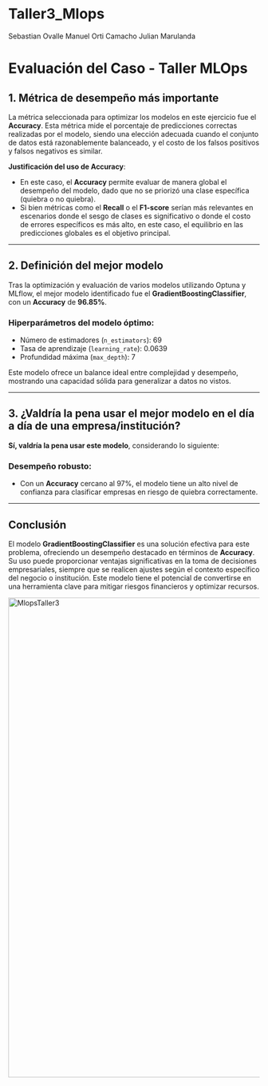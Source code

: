 # Taller3_Mlops

Sebastian Ovalle
Manuel Orti Camacho 
Julian Marulanda 

# Evaluación del Caso - Taller MLOps

## 1. Métrica de desempeño más importante
La métrica seleccionada para optimizar los modelos en este ejercicio fue el **Accuracy**. Esta métrica mide el porcentaje de predicciones correctas realizadas por el modelo, siendo una elección adecuada cuando el conjunto de datos está razonablemente balanceado, y el costo de los falsos positivos y falsos negativos es similar.

**Justificación del uso de Accuracy**:
- En este caso, el **Accuracy** permite evaluar de manera global el desempeño del modelo, dado que no se priorizó una clase específica (quiebra o no quiebra).
- Si bien métricas como el **Recall** o el **F1-score** serían más relevantes en escenarios donde el sesgo de clases es significativo o donde el costo de errores específicos es más alto, en este caso, el equilibrio en las predicciones globales es el objetivo principal.

---

## 2. Definición del mejor modelo
Tras la optimización y evaluación de varios modelos utilizando Optuna y MLflow, el mejor modelo identificado fue el **GradientBoostingClassifier**, con un **Accuracy** de **96.85%**.

### Hiperparámetros del modelo óptimo:
- Número de estimadores (`n_estimators`): 69
- Tasa de aprendizaje (`learning_rate`): 0.0639
- Profundidad máxima (`max_depth`): 7

Este modelo ofrece un balance ideal entre complejidad y desempeño, mostrando una capacidad sólida para generalizar a datos no vistos.

---

## 3. ¿Valdría la pena usar el mejor modelo en el día a día de una empresa/institución?
**Sí, valdría la pena usar este modelo**, considerando lo siguiente:

### Desempeño robusto:
- Con un **Accuracy** cercano al 97%, el modelo tiene un alto nivel de confianza para clasificar empresas en riesgo de quiebra correctamente.

---

## Conclusión
El modelo **GradientBoostingClassifier** es una solución efectiva para este problema, ofreciendo un desempeño destacado en términos de **Accuracy**. Su uso puede proporcionar ventajas significativas en la toma de decisiones empresariales, siempre que se realicen ajustes según el contexto específico del negocio o institución. Este modelo tiene el potencial de convertirse en una herramienta clave para mitigar riesgos financieros y optimizar recursos.

<img width="960" alt="MlopsTaller3" src="https://github.com/user-attachments/assets/9223b42f-c343-45a1-aa5e-1b0a8f6c47c1">



